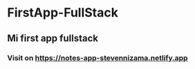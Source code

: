 # FirstApp-FullStack
## Mi first app fullstack
### Visit on https://notes-app-stevennizama.netlify.app
